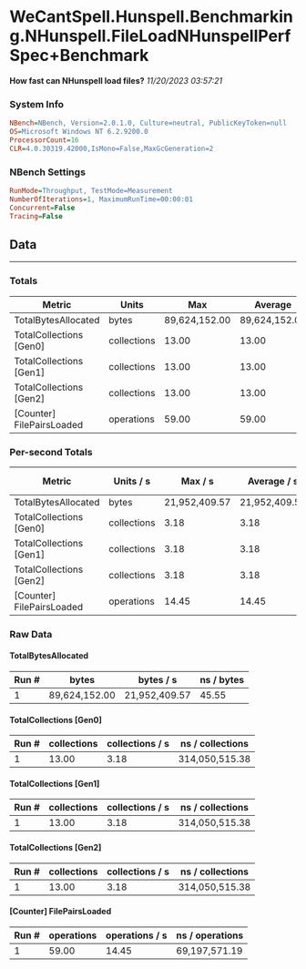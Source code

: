 ﻿# WeCantSpell.Hunspell.Benchmarking.NHunspell.FileLoadNHunspellPerfSpec+Benchmark
__How fast can NHunspell load files?__
_11/20/2023 03:57:21_
### System Info
```ini
NBench=NBench, Version=2.0.1.0, Culture=neutral, PublicKeyToken=null
OS=Microsoft Windows NT 6.2.9200.0
ProcessorCount=16
CLR=4.0.30319.42000,IsMono=False,MaxGcGeneration=2
```

### NBench Settings
```ini
RunMode=Throughput, TestMode=Measurement
NumberOfIterations=1, MaximumRunTime=00:00:01
Concurrent=False
Tracing=False
```

## Data
-------------------

### Totals
|          Metric |           Units |             Max |         Average |             Min |          StdDev |
|---------------- |---------------- |---------------- |---------------- |---------------- |---------------- |
|TotalBytesAllocated |           bytes |   89,624,152.00 |   89,624,152.00 |   89,624,152.00 |            0.00 |
|TotalCollections [Gen0] |     collections |           13.00 |           13.00 |           13.00 |            0.00 |
|TotalCollections [Gen1] |     collections |           13.00 |           13.00 |           13.00 |            0.00 |
|TotalCollections [Gen2] |     collections |           13.00 |           13.00 |           13.00 |            0.00 |
|[Counter] FilePairsLoaded |      operations |           59.00 |           59.00 |           59.00 |            0.00 |

### Per-second Totals
|          Metric |       Units / s |         Max / s |     Average / s |         Min / s |      StdDev / s |
|---------------- |---------------- |---------------- |---------------- |---------------- |---------------- |
|TotalBytesAllocated |           bytes |   21,952,409.57 |   21,952,409.57 |   21,952,409.57 |            0.00 |
|TotalCollections [Gen0] |     collections |            3.18 |            3.18 |            3.18 |            0.00 |
|TotalCollections [Gen1] |     collections |            3.18 |            3.18 |            3.18 |            0.00 |
|TotalCollections [Gen2] |     collections |            3.18 |            3.18 |            3.18 |            0.00 |
|[Counter] FilePairsLoaded |      operations |           14.45 |           14.45 |           14.45 |            0.00 |

### Raw Data
#### TotalBytesAllocated
|           Run # |           bytes |       bytes / s |      ns / bytes |
|---------------- |---------------- |---------------- |---------------- |
|               1 |   89,624,152.00 |   21,952,409.57 |           45.55 |

#### TotalCollections [Gen0]
|           Run # |     collections | collections / s |ns / collections |
|---------------- |---------------- |---------------- |---------------- |
|               1 |           13.00 |            3.18 |  314,050,515.38 |

#### TotalCollections [Gen1]
|           Run # |     collections | collections / s |ns / collections |
|---------------- |---------------- |---------------- |---------------- |
|               1 |           13.00 |            3.18 |  314,050,515.38 |

#### TotalCollections [Gen2]
|           Run # |     collections | collections / s |ns / collections |
|---------------- |---------------- |---------------- |---------------- |
|               1 |           13.00 |            3.18 |  314,050,515.38 |

#### [Counter] FilePairsLoaded
|           Run # |      operations |  operations / s | ns / operations |
|---------------- |---------------- |---------------- |---------------- |
|               1 |           59.00 |           14.45 |   69,197,571.19 |


